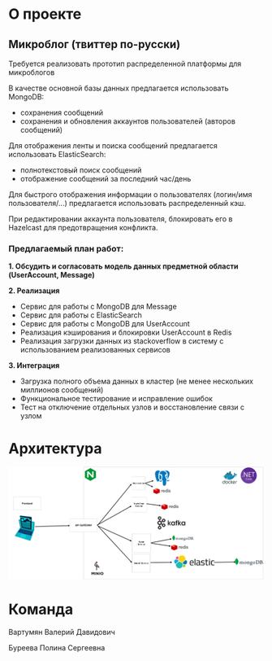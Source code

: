 ﻿# О проекте

## Микроблог (твиттер по-русски)

Требуется реализовать прототип распределенной платформы для микроблогов

В качестве основной базы данных предлагается использовать MongoDB:

- сохранения сообщений
- сохранения и обновления аккаунтов пользователей (авторов сообщений)

Для отображения ленты и поиска сообщений предлагается использовать ElasticSearch:


- полнотекстовый поиск сообщений
- отображение сообщений за последний час/день

Для быстрого отображения информации о пользователях (логин/имя пользователя/...) предлагается использовать распределенный кэш.

При редактировании аккаунта пользователя, блокировать его в Hazelcast для предотвращения конфликта.

### **Предлагаемый план работ:**

**1. Обсудить и согласовать модель данных предметной области (UserAccount, Message)**

**2. Реализация**

- Cервис для работы с MongoDB для Message
- Cервис для работы с ElasticSearch
- Cервис для работы с MongoDB для UserAccount
- Реализация кэширования и блокировки UserAccount в Redis
- Реализация загрузки данных из stackoverflow в систему с использованием реализованных сервисов

**3. Интеграция**

- Загрузка полного объема данных в кластер (не менее нескольких миллионов сообщений)
- Функциональное тестирование и исправление ошибок
- Тест на отключение отдельных узлов и восстановление связи с узлом


# Архитектура


![Image](.github/images/Arch.png)


# Команда

Вартумян Валерий Давидович

Буреева Полина Сергеевна